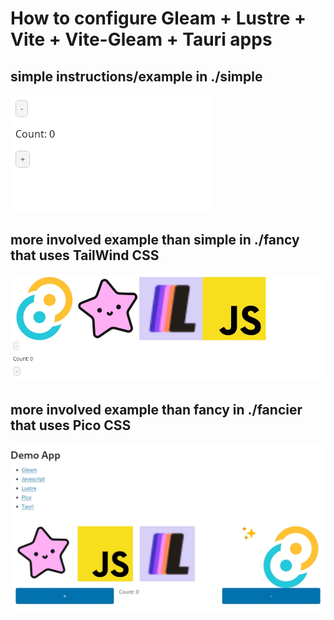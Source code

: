 # How to configure Gleam + Lustre + Vite + Vite-Gleam + Tauri apps

## simple instructions/example in ./simple

![simple](./images/simple-thumb.jpg)

## more involved example than simple in ./fancy that uses TailWind CSS

![fancy](./images/fancy-thumb.jpg)

## more involved example than fancy in ./fancier that uses Pico CSS

![fancier](./images/fancier-thumb.jpg)

